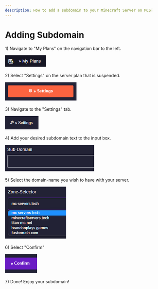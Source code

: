 ```yaml
---
description: How to add a subdomain to your Minecraft Server on MCST
---
```


# Adding Subdomain

1\) Navigate to "My Plans" on the navigation bar to the left.

![](<../.gitbook/assets/image (13).png>)\
\
2\) Select "Settings" on the server plan that is suspended.

![](<../.gitbook/assets/image (39).png>)\
\
3\) Navigate to the "Settings" tab.

![](<../.gitbook/assets/image (3).png>)\
\
4\) Add your desired subdomain text to the input box.

![](<../.gitbook/assets/image (25).png>)\
\
5\) Select the domain-name you wish to have with your server.

![](<../.gitbook/assets/image (33).png>)\
\
6\) Select "Confirm"

![](<../.gitbook/assets/image (42).png>)\
\
7\) Done! Enjoy your subdomain!
